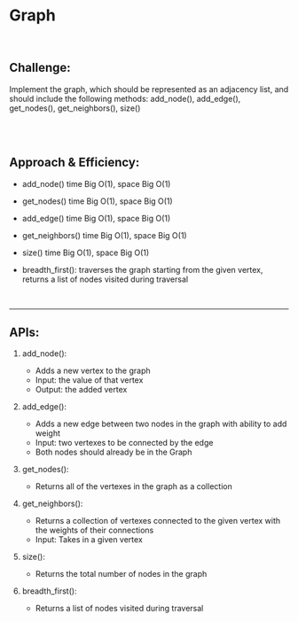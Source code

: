 # Graph

<br>

## Challenge:

Implement the graph, which should be represented as an adjacency list, and should include the following methods: add_node(), add_edge(), get_nodes(), get_neighbors(), size()

<br>
<br>

## Approach & Efficiency:

* add_node() time Big O(1), space Big O(1)

* get_nodes() time Big O(1), space Big O(1)

* add_edge() time Big O(1), space Big O(1)

* get_neighbors() time Big O(1), space Big O(1)

* size() time Big O(1), space Big O(1)

* breadth_first(): traverses the graph starting from the given vertex, returns a list of nodes visited during traversal

<br>
<hr>

## APIs:

1. add_node():

    * Adds a new vertex to the graph
    * Input: the value of that vertex
    * Output: the added vertex

2. add_edge():

    * Adds a new edge between two nodes in the graph with ability to add weight
    * Input: two vertexes to be connected by the edge
    * Both nodes should already be in the Graph

3. get_nodes():

    * Returns all of the vertexes in the graph as a collection

4. get_neighbors():

    * Returns a collection of vertexes connected to the given vertex with the weights of their connections
    * Input: Takes in a given vertex

5. size():

    * Returns the total number of nodes in the graph

6. breadth_first():

    * Returns a list of nodes visited during traversal